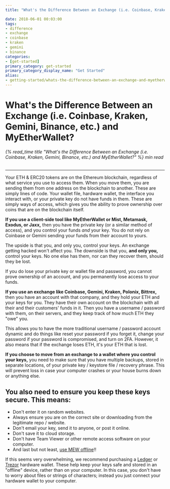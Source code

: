 ```yaml
---
title: "What's the Difference Between an Exchange (i.e. Coinbase, Kraken, Gemini, Binance, etc.) and MyEtherWallet?"

date: 2018-06-01 00:03:00
tags:
- difference
- exchange
- coinbase
- kraken
- gemini
- binance
categories:
- [get-started]
primary_category: get-started
primary_category_display_name: "Get Started"
alias:
- getting-started/whats-the-difference-between-an-exchange-and-myetherwallet.html
---
```


# __What's the Difference Between an Exchange (i.e. Coinbase, Kraken, Gemini, Binance, etc.) and MyEtherWallet?__
###### {% read_time title "What's the Difference Between an Exchange (i.e. Coinbase, Kraken, Gemini, Binance, etc.) and MyEtherWallet?" %} min read
***

Your ETH & ERC20 tokens are on the Ethereum blockchain, regardless of what service you use to access them. When you move them, you are sending them from one address on the blockchain to another. These are simply lines of code. Your wallet file, hardware wallet, the interface you interact with, or your private key  do not have funds in them. These are simply ways of access, which gives you the ability to prove ownership over coins that are on the blockchain itself.

**If you use a client-side tool like MyEtherWallet or Mist, Metamask, Exodus, or Jaxx,** then you have the private key (or a similar method of access), and you control your funds *and* your key. You do not rely on Coinbase or Gemini sending your funds from their account to yours.

The upside is that you, and only you, control your keys. An exchange getting hacked won't affect you. The downside is that you, **and only you,** control your keys. No one else has them, nor can they recover them, should they be lost.

If you do lose your private key or wallet file and password, you cannot prove ownership of an account, and you permanently lose access to your funds.

**If you use an exchange like Coinbase, Gemini, Kraken, Polonix, Bittrex,** then you have an account with that company, and they hold your ETH and your keys for you. They have their own account on the blockchain with all their and their customers' funds in it. Then you have a username / password with them, on their servers, and they keep track of how much ETH they "owe" you.

This allows you to have the more traditional username / password account dynamic and do things like reset your password if you forget it, change your password if your password is compromised, and turn on 2FA. However, it also means that if the exchange loses ETH, it's your ETH that is lost.

**If you choose to move from an exchange to a wallet where you control your keys,** you need to make sure that you have multiple backups, stored in separate locations, of your private key / keystore file / recovery phrase. This will prevent loss in case your computer crashes or your house burns down or anything else.

## __You also need to ensure you keep these keys secure. This means:__

* Don't enter it on random websites.
* Always ensure you are on the correct site or downloading from the legitimate repo / website.
* Don't email your key, send it to anyone, or post it online.
* Don't save it to cloud storage.
* Don't have Team Viewer or other remote access software on your computer.
* And last but not least, [use MEW offline][mewoffline]!!

If this seems very overwhelming, we recommend purchasing a [Ledger][ledger] or [Trezor][trezor] hardware wallet. These help keep your keys safe and stored in an "offline" device, rather than on your computer. In this case, you don't have to worry about files or strings of characters; instead you just connect your hardware wallet to your computer.


[ledger]: https://www.ledger.com/?r=fa4b
[trezor]: https://shop.trezor.io/?a=myetherwallet.com
[mewoffline]: /@@@@@@/offline/using-mew-offline/